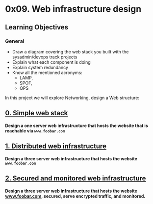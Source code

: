 # 0x09. Web infrastructure design

## Learning Objectives

### General
* Draw a diagram covering the web stack you built with the sysadmin/devops track projects
* Explain what each component is doing
* Explain system redundancy
* Know all the mentioned acronyms:
     * LAMP,
     * SPOF,
     * QPS

In this project we will explore Networking, design a Web structure:

## [0. Simple web stack](https://i.imgur.com/EEbLtIv.png)
#### Design a one server web infrastructure that hosts the website that is reachable via ``www.foobar.com``

## [1. Distributed web infrastructure](https://i.imgur.com/naBoKAb.png)
#### Design a three server web infrastructure that hosts the website ``www.foobar.com``

## [2. Secured and monitored web infrastructure](https://imgur.com/VAMxs5Y)

#### Design a three server web infrastructure that hosts the website www.foobar.com, secured, serve encrypted traffic, and monitored.
